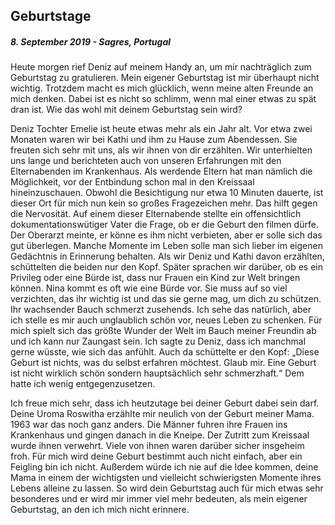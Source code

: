 ## Geburtstage
##### 8. September 2019 - Sagres, Portugal

Heute morgen rief Deniz auf meinem Handy an, um mir nachträglich zum Geburtstag zu gratulieren. Mein eigener Geburtstag ist mir überhaupt nicht wichtig. Trotzdem macht es mich glücklich, wenn meine alten Freunde an mich denken. Dabei ist es nicht so schlimm, wenn mal einer etwas zu spät dran ist. Wie das wohl mit deinem Geburtstag sein wird? 

Deniz Tochter Emelie ist heute etwas mehr als ein Jahr alt. Vor etwa zwei Monaten waren wir bei Kathi und ihm zu Hause zum Abendessen. Sie freuten sich sehr mit uns, als wir ihnen von dir erzählten. Wir unterhielten uns lange und berichteten auch von unseren Erfahrungen mit den Elternabenden im Krankenhaus. Als werdende Eltern hat man nämlich die Möglichkeit, vor der Entbindung schon mal in den Kreissaal hineinzuschauen. Obwohl die Besichtigung nur etwa 10 Minuten dauerte, ist dieser Ort für mich nun kein so großes Fragezeichen mehr. Das hilft gegen die Nervosität. Auf einem dieser Elternabende stellte ein offensichtlich dokumentationswütiger Vater die Frage, ob er die Geburt den filmen dürfe. Der Oberarzt meinte, er könne es ihm nicht verbieten, aber er solle sich das gut überlegen. Manche Momente im Leben solle man sich lieber im eigenen Gedächtnis in Erinnerung behalten. Als wir Deniz und Kathi davon erzählten, schüttelten die beiden nur den Kopf. Später sprachen wir darüber, ob es ein Privileg oder eine Bürde ist, dass nur Frauen ein Kind zur Welt bringen können. Nina kommt es oft wie eine Bürde vor. Sie muss auf so viel verzichten, das ihr wichtig ist und das sie gerne mag, um dich zu schützen. Ihr wachsender Bauch schmerzt zusehends. Ich sehe das natürlich, aber ich stelle es mir auch unglaublich schön vor, neues Leben zu schenken. Für mich spielt sich das größte Wunder der Welt im Bauch meiner Freundin ab und ich kann nur Zaungast sein. Ich sagte zu Deniz, dass ich manchmal gerne wüsste, wie sich das anfühlt. Auch da schüttelte er den Kopf: „Diese Geburt ist nichts, was du selbst erfahren möchtest. Glaub mir. Eine Geburt ist nicht wirklich schön sondern hauptsächlich sehr schmerzhaft.“ Dem hatte ich wenig entgegenzusetzen. 

Ich freue mich sehr, dass ich heutzutage bei deiner Geburt dabei sein darf. Deine Uroma Roswitha erzählte mir neulich von der Geburt meiner Mama. 1963 war das noch ganz anders. Die Männer fuhren ihre Frauen ins Krankenhaus und gingen danach in die Kneipe. Der Zutritt zum Kreissaal wurde ihnen verwehrt. Viele von ihnen waren darüber sicher insgeheim froh. Für mich wird deine Geburt bestimmt auch nicht einfach, aber ein Feigling bin ich nicht. Außerdem würde ich nie auf die Idee kommen, deine Mama in einem der wichtigsten und vielleicht schwierigsten Momente ihres Lebens alleine zu lassen. So wird dein Geburtstag auch für mich etwas sehr besonderes und er wird mir immer viel mehr bedeuten, als mein eigener Geburtstag, an den ich mich nicht erinnere. 

